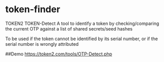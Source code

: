 # token-finder
TOKEN2 TOKEN-Detect
A tool to identify a token by checking/comparing the current OTP
against a list of shared secrets/seed hashes



To be used if the token cannot be identified by its serial number, or if the serial number is wrongly attributed



##Demo https://token2.com/tools/OTP-Detect.php 
